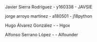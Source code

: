 Javier Sierra Rodríguez - y160338 - JAVSIE

jorge arroyo martinez - a180501 - j18python

Hugo Álvarez González -  - Hgox

Alfonso Serrano López - - Alfounder